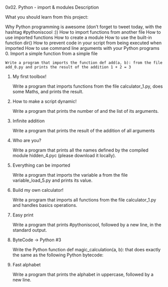 0x02. Python - import & modules
Description

What you should learn from this project:

Why Python programming is awesome (don’t forget to tweet today, with the hashtag #pythoniscool :)) How to import functions from another file How to use imported functions How to create a module How to use the built-in function dir() How to prevent code in your script from being executed when imported How to use command line arguments with your Python programs
0. Import a simple function from a simple file

    Write a program that imports the function def add(a, b): from the file add_0.py and prints the result of the addition 1 + 2 = 3

1. My first toolbox!

    Write a program that imports functions from the file calculator_1.py, does some Maths, and prints the result.

2. How to make a script dynamic!

    Write a program that prints the number of and the list of its arguments.

3. Infinite addition

    Write a program that prints the result of the addition of all arguments

4. Who are you?

    Write a program that prints all the names defined by the compiled module hidden_4.pyc (please download it locally).

5. Everything can be imported

    Write a program that imports the variable a from the file variable_load_5.py and prints its value.

6. Build my own calculator!

    Write a program that imports all functions from the file calculator_1.py and handles basics operations.

7. Easy print

    Write a program that prints #pythoniscool, followed by a new line, in the standard output.

8. ByteCode -> Python #3

    Write the Python function def magic_calculation(a, b): that does exactly the same as the following Python bytecode:

9. Fast alphabet

    Write a program that prints the alphabet in uppercase, followed by a new line.

